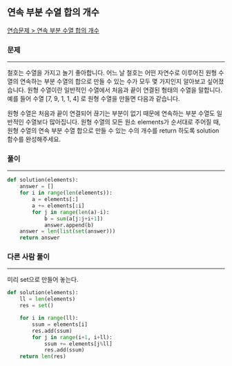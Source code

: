 ## 연속 부분 수열 합의 개수

[연습문제 > 연속 부분 수열 합의 개수](https://school.programmers.co.kr/learn/courses/30/lessons/131701)

### 문제
---
철호는 수열을 가지고 놀기 좋아합니다. 어느 날 철호는 어떤 자연수로 이루어진 원형 수열의 연속하는 부분 수열의 합으로 만들 수 있는 수가 모두 몇 가지인지 알아보고 싶어졌습니다. 원형 수열이란 일반적인 수열에서 처음과 끝이 연결된 형태의 수열을 말합니다. 예를 들어 수열 [7, 9, 1, 1, 4] 로 원형 수열을 만들면 다음과 같습니다.

원형 수열은 처음과 끝이 연결되어 끊기는 부분이 없기 때문에 연속하는 부분 수열도 일반적인 수열보다 많아집니다.
원형 수열의 모든 원소 elements가 순서대로 주어질 때, 원형 수열의 연속 부분 수열 합으로 만들 수 있는 수의 개수를 return 하도록 solution 함수를 완성해주세요.

### 풀이
---
```python
def solution(elements):
    answer = []
    for i in range(len(elements)):
        a = elements[:]
        a += elements[:i]
        for j in range(len(a)-i):
            b = sum(a[j:j+i+1])
            answer.append(b)
    answer = len(list(set(answer)))
    return answer
```

### 다른 사람 풀이
---
미리 set으로 만들어 놓는다.
```python
def solution(elements):
    ll = len(elements)
    res = set()

    for i in range(ll):
        ssum = elements[i]
        res.add(ssum)
        for j in range(i+1, i+ll):
            ssum += elements[j%ll]
            res.add(ssum)
    return len(res)
```